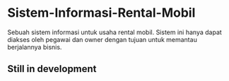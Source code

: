 # Sistem-Informasi-Rental-Mobil
Sebuah sistem informasi untuk usaha rental mobil. Sistem ini hanya dapat diakses oleh pegawai dan owner dengan tujuan untuk memantau berjalannya bisnis.


## Still in development
